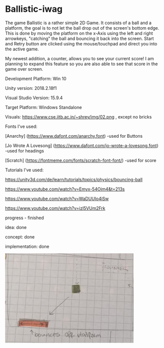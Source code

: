 # Ballistic-iwag

The game Ballistic is a rather simple 2D Game. It consists of a ball and a platform, the goal is to not let the ball drop out of the screen's bottom edge. This is done by moving the platform on the x-Axis using the left and right arrowkeys, "catching" the ball and bouncing it back into the screen. Start and Retry button are clicked using the mouse/touchpad and direct you into the active game. 

My newest addition, a counter, allows you to see your current score! I am planning to expand this feature so you are also able to see that score in the game over screen.

Development Platform:
Win 10

Unity version: 2018.2.18f1

Visual Studio Version: 15.9.4

Target Platform:
Windows Standalone

Visuals: https://www.cse.iitb.ac.in/~shrey/img/02.png , except no bricks

Fonts I've used:

[Anarchy] (https://www.dafont.com/anarchy.font) 
-used for Buttons

[Jo Wrote A Lovesong] (https://www.dafont.com/jo-wrote-a-lovesong.font) 
-used for headings

[Scratch] (https://fontmeme.com/fonts/scratch-font-font/) 
-used for score

Tutorials I've used:

https://unity3d.com/de/learn/tutorials/topics/physics/bouncing-ball

https://www.youtube.com/watch?v=Emyx-54Oim4&t=213s

https://www.youtube.com/watch?v=WaDUUIo4iSw

https://www.youtube.com/watch?v=izl5VUm2Frk

progress - finished

idea: done 

concept: done

implementation: done

<div>
<img src="./Screenshots/screenshot_screen2.jpeg">
</div>
